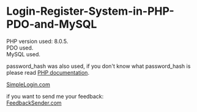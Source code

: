 # Login-Register-System-in-PHP-PDO-and-MySQL

PHP version used: 8.0.5.<br/>
PDO used.<br/>
MySQL used.<br/>

password_hash was also used, if you don't know what password_hash is please read [PHP documentation](https://www.php.net/manual/en/function.password-hash.php).

[SimpleLogin.com](http://isaquesilva.infinityfreeapp.com/Simple-Login-Register-System-in-PHP-and-MySQL/login.php)

if you want to send me your feedback:<br />
[FeedbackSender.com](http://isaquesilva.infinityfreeapp.com/Feedback-Sender-PHPMailer/)
